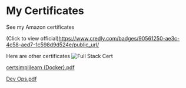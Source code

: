 # My Certificates

See my Amazon certificates

(Click to view official)https://www.credly.com/badges/90561250-ae3c-4c58-aed7-1c598d9d524e/public_url/ 

Here are other certificates
![Full Stack Cert](https://user-images.githubusercontent.com/55394970/201275091-0fc34885-356c-40aa-8d79-3b7f0c482033.JPG)

[certsimplilearn (Docker).pdf](https://github.com/alecshelembe/AWS-Certificates/files/9986958/certsimplilearn.pdf)

[Dev Ops.pdf](https://github.com/alecshelembe/AWS-Certificates/files/9986967/export.pdf)
